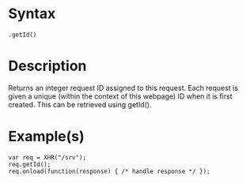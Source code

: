 # Syntax #
```
.getId()
```

# Description #

Returns an integer request ID assigned to this request.  Each request is given a unique (within the context of this webpage) ID when it is first created.  This can be retrieved using getId().

# Example(s) #

```
var req = XHR("/srv");
req.getId();
req.onload(function(response) { /* handle response */ });
```